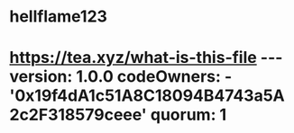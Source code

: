 # hellflame123
# https://tea.xyz/what-is-this-file --- version: 1.0.0 codeOwners:   - '0x19f4dA1c51A8C18094B4743a5A2c2F318579ceee' quorum: 1
